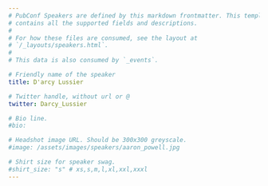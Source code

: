 ```yaml
---
# PubConf Speakers are defined by this markdown frontmatter. This template
# contains all the supported fields and descriptions.
#
# For how these files are consumed, see the layout at
# `/_layouts/speakers.html`.
#
# This data is also consumed by `_events`.

# Friendly name of the speaker
title: D'arcy Lussier

# Twitter handle, without url or @
twitter: Darcy_Lussier

# Bio line.
#bio: 

# Headshot image URL. Should be 300x300 greyscale.
#image: /assets/images/speakers/aaron_powell.jpg

# Shirt size for speaker swag.
#shirt_size: "s" # xs,s,m,l,xl,xxl,xxxl
---
```


